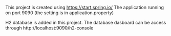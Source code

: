 This project is created using https://start.spring.io/
The application running on port 9090 (the setting is in application.property)

H2 database is added in this project. The database dasboard can be access through http://localhost:9090/h2-console